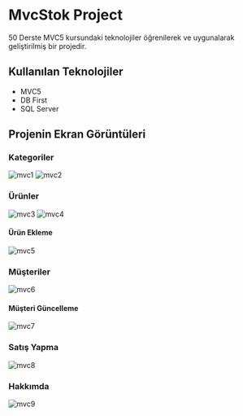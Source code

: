 # **MvcStok Project**
50 Derste MVC5 kursundaki teknolojiler öğrenilerek ve uygunalarak geliştirilmiş bir projedir.
## **Kullanılan Teknolojiler**
- MVC5
- DB First
- SQL Server
## **Projenin Ekran Görüntüleri**
### **Kategoriler**
![mvc1](https://github.com/user-attachments/assets/00f120a1-8930-43b4-b485-65cd973c0f81)
![mvc2](https://github.com/user-attachments/assets/b65ff83d-6b29-43e8-861b-b2b6bf337d05)
### **Ürünler**
![mvc3](https://github.com/user-attachments/assets/9e5545b3-d7cd-47ff-bd7b-c2e31a55f1bd)
![mvc4](https://github.com/user-attachments/assets/fc737e7a-c404-44f4-b777-de0fdcbc75ca)
#### **Ürün Ekleme**
![mvc5](https://github.com/user-attachments/assets/5bc52a1a-9426-4c64-814f-f615984884df)
### **Müşteriler**
![mvc6](https://github.com/user-attachments/assets/46d8d519-32ec-4fd7-aab4-f9e80d1a3267)
#### **Müşteri Güncelleme**
![mvc7](https://github.com/user-attachments/assets/b8818e92-3b41-4f9d-9a45-1f064326ba8b)
### **Satış Yapma**
![mvc8](https://github.com/user-attachments/assets/a6e4c4f0-0e48-4e6b-b455-81e022b64c73)
### **Hakkımda**
![mvc9](https://github.com/user-attachments/assets/ae53fb32-8c33-4c24-a068-8f76511a9bae)
